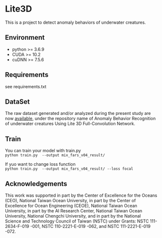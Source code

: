 # Lite3D
This is a project to detect anomaly behaviors of underwater creatures.

## Environment
<ul>
<li>python >= 3.6.9</li>
<li>CUDA >= 10.2</li>
<li>cuDNN >= 7.5.6</li>
</ul>

## Requirements
see requirements.txt

## DataSet
The raw dataset generated and/or analyzed during the present study are now [available](https://ai-center.ntou.edu.tw/drive/d/s/svra5CpyB6SjbvBpCF34blBc0Pr1bJmf/85X4QkGFeE2pT80P-_1utWOBczDjTeKm-prfg-40aUgo), under the repository name of Anomaly Behavior Recognition of underwater creatures Using Lite 3D Full-Convolution Network.

## Train
You can train your model with train.py\
`python train.py  --output mix_fars_v04_result/`

If yuo want to change loss function\
`python train.py  --output mix_fars_v04_result/ --loss focal`

## Acknowledgements
This work was supported in part by the Center of Excellence for the Oceans (CEO), National Taiwan Ocean University, in part by the Center of Excellence for Ocean Engineering (CEOE), National Taiwan Ocean University, in part by the AI Research Center, National Taiwan Ocean University, National Chengchi University, and in part by the National Science and Technology Council of Taiwan (NSTC) under Grants: NSTC 111-2634-F-019 -001, NSTC 110-2221-E-019 -062, and NSTC 111-2221-E-019 -072.
